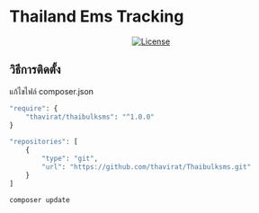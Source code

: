 # Thailand Ems Tracking
<p align="center">
<a href="https://packagist.org/packages/laravel/framework"><img src="https://poser.pugx.org/laravel/framework/license.svg" alt="License"></a>
</p>

## วิธีการติดตั้ง
<p>แก้ไขไฟล์ composer.json</p>

```php
"require": {
    "thavirat/thaibulksms": "^1.0.0"
}
    
"repositories": [
    {
        "type": "git",
        "url": "https://github.com/thavirat/Thaibulksms.git"
    }
]
```

```php
composer update
```